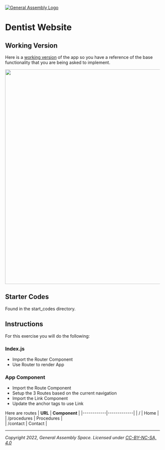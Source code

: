 [![General Assembly Logo](https://ga-dash.s3.amazonaws.com/production/assets/logo-9f88ae6c9c3871690e33280fcf557f33.png)](https://generalassemb.ly)

# Dentist Website

## Working Version

Here is a [working version](https://j2rkf.csb.app/) of the app so you have a reference of the base functionality that you are being asked to implement.

<img src="https://i.imgur.com/V3zd7Qh.png" width=700/>

## Starter Codes

Found in the start_codes directory.

## Instructions

For this exercise you will do the following:

### Index.js

- Import the Router Component
- Use Router to render App

### App Component

- Import the Route Component
- Setup the 3 Routes based on the current navigation
- Import the Link Component
- Update the anchor tags to use Link

Here are routes
| **URL** | **Component** |
|------------|-------------|
| / | Home |  
| /procedures | Procedures |  
| /contact | Contact |

---

_Copyright 2022, General Assembly Space. Licensed under [CC-BY-NC-SA, 4.0](https://creativecommons.org/licenses/by-nc-sa/4.0/)_
